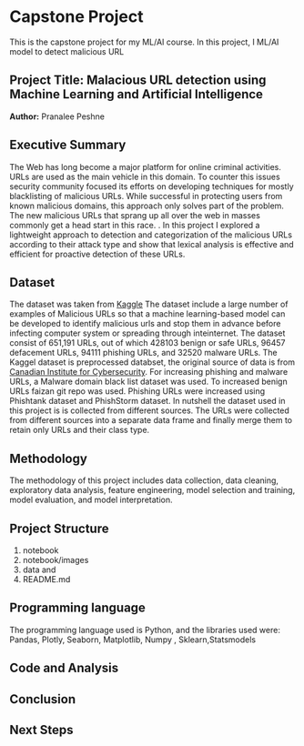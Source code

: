 # Capstone Project
This is the capstone project for my ML/AI course. In this project, I ML/AI model to detect malicious URL
## Project Title: Malacious URL detection using Machine Learning and Artificial Intelligence

**Author:** Pranalee Peshne
## Executive Summary
The Web has long become a major platform for online criminal activities. URLs are used as the main vehicle in this domain. To counter this issues security community focused its efforts on developing techniques for mostly blacklisting of malicious URLs. While successful in protecting users from known malicious domains, this approach only solves part of the problem. The new malicious URLs that sprang up all over the web in masses commonly get a head start in this race. . In this project I explored a lightweight approach to detection and categorization of the malicious URLs according to their attack type and show that lexical analysis is effective and efficient for proactive detection of these URLs.
## Dataset
The dataset was taken from [Kaggle](https://www.kaggle.com/datasets/sid321axn/malicious-urls-dataset)
The dataset  include a large number of examples of Malicious URLs so that a machine learning-based model can be developed to identify malicious urls and stop them in advance before infecting computer system or spreading through inteinternet. The dataset consist of 651,191 URLs, out of which 428103 benign or safe URLs, 96457 defacement URLs, 94111 phishing URLs, and 32520 malware URLs. The Kaggel dataset is preprocessed databset, the original source of data is from [Canadian Institute for Cybersecurity](https://www.unb.ca/cic/datasets/url-2016.html). For increasing phishing and malware URLs, a Malware domain black list dataset was used. To increased benign URLs  faizan git repo was used. Phishing URLs were increased using Phishtank dataset and PhishStorm dataset.  In nutshell the dataset used in this project is is collected from different sources. The URLs were collected from different sources into a separate data frame and finally merge them to retain only URLs and their class type.
## Methodology
The methodology of this project includes data collection, data cleaning, exploratory data analysis, feature engineering, model selection and training, model evaluation, and model interpretation.
## Project Structure
1. notebook
2. notebook/images
3. data and 
4. README.md
## Programming language
The programming language used is Python, and the libraries used were: Pandas, Plotly, Seaborn, Matplotlib, Numpy , Sklearn,Statsmodels
## Code and Analysis

## Conclusion

## Next Steps


